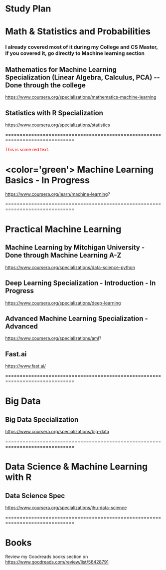 # Study Plan

# Math & Statistics and Probabilities
### I already covered most of it during my College and CS Master, if you covered it, go directly to Machine learning section

## Mathematics for Machine Learning Specialization (Linear Algebra, Calculus, PCA) -- Done through the college 
https://www.coursera.org/specializations/mathematics-machine-learning

## Statistics with R Specialization
https://www.coursera.org/specializations/statistics

==============================================================================
<p style='color:red'>This is some red text.</p>

# <color='green'> Machine Learning Basics - In Progress </color>
https://www.coursera.org/learn/machine-learning?

==============================================================================

# Practical Machine Learning

## Machine Learning by Mitchigan University - Done through Machine Learning A-Z
https://www.coursera.org/specializations/data-science-python

## Deep Learning Specialization - Introduction   -   In Progress
https://www.coursera.org/specializations/deep-learning

## Advanced Machine Learning Specialization - Advanced
https://www.coursera.org/specializations/aml?

## Fast.ai
https://www.fast.ai/

==============================================================================

# Big Data
## Big Data Specialization
https://www.coursera.org/specializations/big-data

==============================================================================

# Data Science & Machine Learning with R

## Data Science Spec 
https://www.coursera.org/specializations/jhu-data-science

==============================================================================

# Books
Review my Goodreads books section on
https://www.goodreads.com/review/list/56428791
